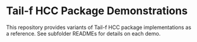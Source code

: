 # Tail-f HCC Package Demonstrations

This repository provides variants of Tail-f HCC package implementations as a reference.
See subfolder READMEs for details on each demo. 
